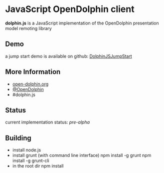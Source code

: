 JavaScript OpenDolphin client
=============================

**dolphin.js** is a JavaScript implementation of the OpenDolphin presentation model remoting library

Demo
----

a jump start demo is available on github: [DolphinJSJumpStart](https://github.com/canoo/DolphinJSJumpStart)

More Information
----------------

* [open-dolphin.org](http://open-dolphin.org)
* [@OpenDolphin](http://twitter.com/opendolphin)
* #dolphin.js

Status
------

current implementation status: *pre-alpha*

Building
--------

* install node.js
* install grunt (with command line interface)
     npm install -g grunt
     npm install -g grunt-cli
* in the root dir
     npm install
